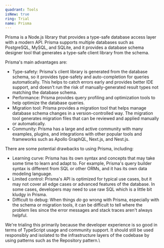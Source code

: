 ```yaml
---
quadrant: Tools
isNew: true
ring: Trial
name: Prisma
---
```


Prisma is a Node.js library that provides a type-safe database access layer with a modern API. Prisma supports multiple databases such as PostgreSQL, MySQL, and SQLite, and it provides a database schema designer tool that generates a type-safe client library from the schema.

Prisma's main advantages are:

- Type-safety: Prisma's client library is generated from the database schema, so it provides type-safety and auto-completion for queries automatically. This helps to catch errors early and provides better IDE support, and doesn't run the risk of manually-generated result types not matching the database schema.
- Performance: Prisma provides query profiling and optimization tools to help optimize the database queries.
- Migration tool: Prisma provides a migration tool that helps manage database schema changes in a version-controlled way. The migration tool generates migration files that can be reviewed and applied manually or automatically.
- Community: Prisma has a large and active community with many examples, plugins, and integrations with other popular tools and frameworks such as Apollo GraphQL, Next.js, and Nest.js.

There are some potential drawbacks to using Prisma, including:

- Learning curve: Prisma has its own syntax and concepts that may take some time to learn and adapt to. For example, Prisma's query builder syntax is different from SQL or other ORMs, and it has its own data modeling language.
- Limited control: Prisma's API is optimized for typical use cases, but it may not cover all edge cases or advanced features of the database. In some cases, developers may need to use raw SQL which is a little bit kludgy in Prisma.
- Difficult to debug: When things _do_ go wrong with Prisma, especially with the schema or migration tools, it can be difficult to tell where the problem lies since the error messages and stack traces aren't always helpful.

We're trialing this primarily because the developer experience is so good in terms of TypeScript usage and community support. It should still be used responsibly and isolated to the infrastructure layers of the codebase by using patterns such as the Repository pattern.\
